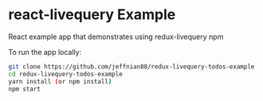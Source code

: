 # react-livequery Example

React example app that demonstrates using redux-livequery npm

To run the app locally:

```bash
git clone https://github.com/jeffnian88/redux-livequery-todos-example
cd redux-livequery-todos-example
yarn install (or npm install)
npm start
```